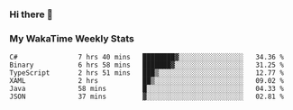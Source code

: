 ### Hi there 👋

<!--
**royschrauwen/royschrauwen** is a ✨ _special_ ✨ repository because its `README.md` (this file) appears on your GitHub profile.

Here are some ideas to get you started:

- 🔭 I’m currently working on ...
- 🌱 I’m currently learning ...
- 👯 I’m looking to collaborate on ...
- 🤔 I’m looking for help with ...
- 💬 Ask me about ...
- 📫 How to reach me: ...
- 😄 Pronouns: ...
- ⚡ Fun fact: ...
-->


### My WakaTime Weekly Stats
<!--START_SECTION:waka-->

```text
C#               7 hrs 40 mins   ████████▓░░░░░░░░░░░░░░░░   34.36 %
Binary           6 hrs 58 mins   ███████▓░░░░░░░░░░░░░░░░░   31.25 %
TypeScript       2 hrs 51 mins   ███▒░░░░░░░░░░░░░░░░░░░░░   12.77 %
XAML             2 hrs           ██▒░░░░░░░░░░░░░░░░░░░░░░   09.02 %
Java             58 mins         █░░░░░░░░░░░░░░░░░░░░░░░░   04.33 %
JSON             37 mins         ▓░░░░░░░░░░░░░░░░░░░░░░░░   02.81 %
```

<!--END_SECTION:waka-->
